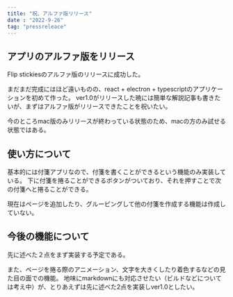 ```yaml
---
title: "祝、アルファ版リリース"
date : "2022-9-26"
tag: "pressreleace"
---
```

## アプリのアルファ版をリリース
Flip stickiesのアルファ版のリリースに成功した。

まだまだ完成にはほど遠いものの、react + electron + typescriptのアプリケーションを初めて作った。
ver1.0がリリースした暁には簡単な解説記事も書きたいが、まずはアルファ版がリリースできたことを祝いたい。

今のところmac版のみリリースが終わっている状態のため、macの方のみ試せる状態ではある。

## 使い方について
基本的には付箋アプリなので、付箋を書くことができるという機能のみ実装している。
下に付箋を捲ることができるボタンがついており、それを押すことで次の付箋へと捲ることができる。

現在はページを追加したり、グルーピングして他の付箋を作成する機能は作成していない。


## 今後の機能について
先に述べた２点をまず実装する予定である。

また、ページを捲る際のアニメーション、文字を大きくしたり着色するなどの見た目の面での機能。
地味にmarkdownにも対応させたい（ビルドなどについては考え中）が、とりあえずは先に述べた2点を実装しver1.0としたい。
